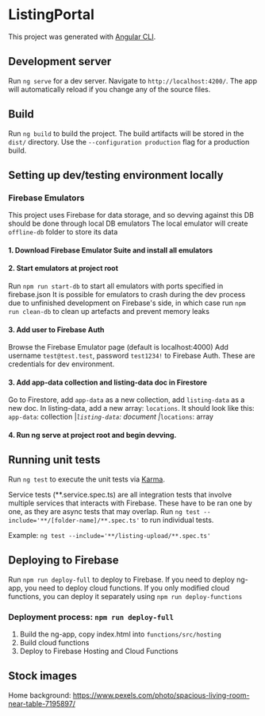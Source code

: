 # ListingPortal

This project was generated with [Angular CLI](https://github.com/angular/angular-cli).

## Development server

Run `ng serve` for a dev server. Navigate to `http://localhost:4200/`. The app will automatically reload if you change any of the source files.

## Build

Run `ng build` to build the project. The build artifacts will be stored in the `dist/` directory. Use the `--configuration production` flag for a production build.

## Setting up dev/testing environment locally

### Firebase Emulators
This project uses Firebase for data storage, and so devving against this DB should be done through local DB emulators
The local emulator will create `offline-db` folder to store its data

#### 1. Download Firebase Emulator Suite and install all emulators
#### 2. Start emulators at project root
Run `npm run start-db` to start all emulators with ports specified in firebase.json
It is possible for emulators to crash during the dev process due to unfinished development on Firebase's side, in which case run `npm run clean-db` to clean up artefacts and prevent memory leaks

#### 3. Add user to Firebase Auth
Browse the Firebase Emulator page (default is localhost:4000)
Add username `test@test.test`, password `test1234!` to Firebase Auth. These are credentials for dev environment.

#### 3. Add app-data collection and listing-data doc in Firestore
Go to Firestore, add `app-data` as a new collection, add `listing-data` as a new doc. In listing-data, add a new array: `locations`. It should look like this:
`app-data`: collection
|_`listing-data`: document
  |_`locations`: array

#### 4. Run ng serve at project root and begin devving.

## Running unit tests

Run `ng test` to execute the unit tests via [Karma](https://karma-runner.github.io).

Service tests (**.service.spec.ts) are all integration tests that involve multiple services that interacts with Firebase. These have to be ran one by one, as they are async tests that may overlap. Run `ng test --include='**/[folder-name]/**.spec.ts'` to run individual tests.

Example: `ng test --include='**/listing-upload/**.spec.ts'`

## Deploying to Firebase
Run `npm run deploy-full` to deploy to Firebase.
If you need to deploy ng-app, you need to deploy cloud functions.
If you only modified cloud functions, you can deploy it separately using `npm run deploy-functions`

### Deployment process: `npm run deploy-full`
1. Build the ng-app, copy index.html into `functions/src/hosting`
2. Build cloud functions
3. Deploy to Firebase Hosting and Cloud Functions

## Stock images
Home background: https://www.pexels.com/photo/spacious-living-room-near-table-7195897/

